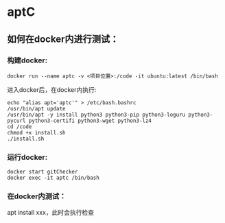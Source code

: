 # aptC

## 如何在docker内进行测试：
### 构建docker:
```
docker run --name aptc -v <项目位置>:/code -it ubuntu:latest /bin/bash
```
进入docker后，在docker内执行:
```
echo "alias apt='aptc'" > /etc/bash.bashrc
/usr/bin/apt update
/usr/bin/apt -y install python3 python3-pip python3-loguru python3-pycurl python3-certifi python3-wget python3-lz4
cd /code
chmod +x install.sh
./install.sh
```
### 运行docker:
```
docker start gitChecker
docker exec -it aptc /bin/bash
```
### 在docker内测试：
apt install xxx，此时会执行检查